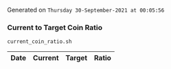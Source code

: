 Generated on `Thursday 30-September-2021 at 00:05:56`

### Current to Target Coin Ratio
`current_coin_ratio.sh`

Date|Current|Target|Ratio
---|---|---|---
